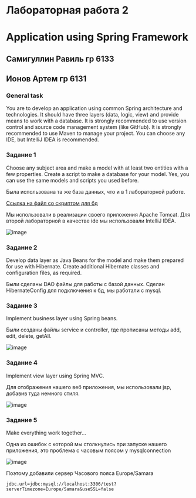 # Лабораторная работа 2
# Application using Spring Framework
## Самигуллин Равиль гр 6133
## Ионов Артем гр 6131

### General task
You are to develop an application using common Spring architecture and technologies. It should have three layers (data, logic, view) and provide means to work with a database.
It is strongly recommended to use version control and source code management system (like GitHub).
It is strongly recommended to use Maven to manage your project.
You can choose any IDE, but IntelliJ IDEA is recommended.

### Задание 1
Choose any subject area and make a model with at least two entities with a few properties.
Create a script to make a database for your model.
Yes, you can use the same models and scripts you used before.

Была использована та же база данных, что и в 1 лабораторной работе.

[Ссылка на файл со скриптом для бд](https://github.com/sat4h/Java/blob/e532a6b018bf8201ff0d051dbdbdf12b01afd345/Lr1/gamesenergyskript.sql)

Мы использовали в реализации своего приложения Apache Tomcat.
Для второй лабораторной в качестве ide мы использовали IntelliJ IDEA. 

![image](https://github.com/sat4h/Java/assets/146749026/e7f05e00-03e7-44b0-9281-dc9b976a66b3)

### Задание 2
Develop data layer as Java Beans for the model and make them prepared for use with Hibernate.
Create additional Hibernate classes and configuration files, as required.

Были сделаны DAO файлы для работы с базой данных. Сделан HibernateConfig для подключения к бд, мы работали с mysql.

### Задание 3
Implement business layer using Spring beans.

Были созданы файлы service и controller, где прописаны методы add, edit, delete, getAll. 

![image](https://github.com/sat4h/Java/assets/146749026/47512118-9835-43d8-8e8e-0c7f81d3dcaf)

### Задание 4
Implement view layer using Spring MVC.

Для отображения нашего веб приложения, мы использовали jsp, добавив туда немного стиля.

![image](https://github.com/sat4h/Java/assets/146749026/bcd04f0c-b1f9-40d1-9d99-ce11c204871d)

### Задание 5
Make everything work together…

Одна из ошибок с которой мы столкнулись при запуске нашего приложения, это проблема с часовым поясом у mysqlconnection

![image](https://github.com/sat4h/Java/assets/146749026/051b3037-e6a8-4188-9933-3ff3d9e2ef67)

Поэтому добавили сервер Часового пояса Europe/Samara

`jdbc.url=jdbc:mysql://localhost:3306/test?serverTimezone=Europe/Samara&useSSL=false`
